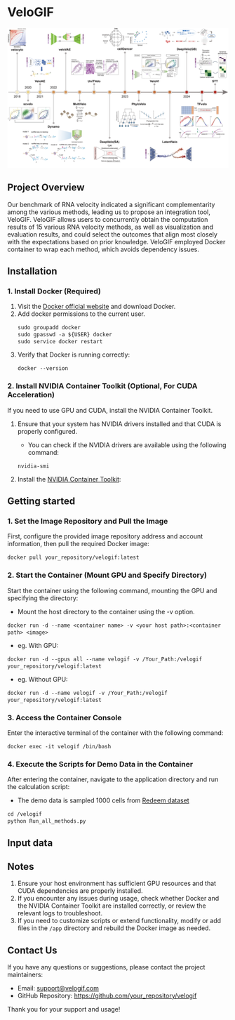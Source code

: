 # VeloGIF
![image](https://github.com/liyarubio/VeloGIF/blob/main/Figure/Fig1A.png)

## Project Overview
Our benchmark of RNA velocity indicated a significant complementarity among the various methods, leading us to propose an integration tool, VeloGIF. VeloGIF allows users to concurrently obtain the computation results of 15 various RNA velocity methods, as well as visualization and evaluation results, and could select the outcomes that align most closely with the expectations based on prior knowledge. VeloGIF employed Docker container to wrap each method, which avoids dependency issues.

## Installation

### 1. Install Docker (Required)

1. Visit the [Docker official website](https://www.docker.com) and download Docker.
2. Add docker permissions to the current user.
   ```
   sudo groupadd docker 
   sudo gpasswd -a ${USER} docker
   sudo service docker restart
   ```
2. Verify that Docker is running correctly:
   ```
   docker --version
   ```
   
### 2. Install NVIDIA Container Toolkit (Optional, For CUDA Acceleration)

If you need to use GPU and CUDA, install the NVIDIA Container Toolkit.

1. Ensure that your system has NVIDIA drivers installed and that CUDA is properly configured.

   - You can check if the NVIDIA drivers are available using the following command:

   ```
   nvidia-smi
   ```
   
2. Install the [NVIDIA Container Toolkit](https://docs.nvidia.com/datacenter/cloud-native/container-toolkit/latest/install-guide.html):


## Getting started

### 1. Set the Image Repository and Pull the Image

First, configure the provided image repository address and account information, then pull the required Docker image:

```
docker pull your_repository/velogif:latest
```

### 2. Start the Container (Mount GPU and Specify Directory)

Start the container using the following command, mounting the GPU and specifying the directory:

- Mount the host directory to the container using the -v option.

```
docker run -d --name <container name> -v <your host path>:<container path> <image>
```
- eg. With GPU:
```
docker run -d --gpus all --name velogif -v /Your_Path:/velogif your_repository/velogif:latest
```

- eg. Without GPU:
```
docker run -d --name velogif -v /Your_Path:/velogif your_repository/velogif:latest
```

### 3. Access the Container Console

Enter the interactive terminal of the container with the following command:

```
docker exec -it velogif /bin/bash
```

### 4. Execute the Scripts for Demo Data in the Container

After entering the container, navigate to the application directory and run the calculation script:
- The demo data is sampled 1000 cells from [Redeem dataset](https://doi.org/10.1038/s41586-024-07066-z)

```
cd /velogif
python Run_all_methods.py
```

## Input data



## Notes

1. Ensure your host environment has sufficient GPU resources and that CUDA dependencies are properly installed.
2. If you encounter any issues during usage, check whether Docker and the NVIDIA Container Toolkit are installed correctly, or review the relevant logs to troubleshoot.
3. If you need to customize scripts or extend functionality, modify or add files in the `/app` directory and rebuild the Docker image as needed.

## Contact Us

If you have any questions or suggestions, please contact the project maintainers:

- Email: [support@velogif.com](mailto:support@velogif.com)
- GitHub Repository: https://github.com/your_repository/velogif

Thank you for your support and usage!
